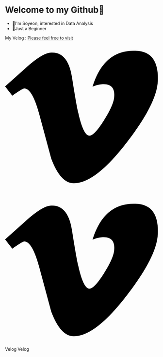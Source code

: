 # Welcome to my Github🙌
* 🎈I'm Soyeon, interested in Data Analysis
* 🌱Just a Beginner

My Velog : [Please feel free to visit](https://velog.io/@xoyeon)                    
<svg role="img" viewBox="0 0 24 24" xmlns="http://www.w3.org/2000/svg"><title>Vimeo</title><path d="M23.9765 6.4168c-.105 2.338-1.739 5.5429-4.894 9.6088-3.2679 4.247-6.0258 6.3699-8.2898 6.3699-1.409 0-2.578-1.294-3.553-3.881l-1.9179-7.1138c-.719-2.584-1.488-3.878-2.312-3.878-.179 0-.806.378-1.8809 1.132l-1.129-1.457a315.06 315.06 0 003.501-3.1279c1.579-1.368 2.765-2.085 3.5539-2.159 1.867-.18 3.016 1.1 3.447 3.838.465 2.953.789 4.789.971 5.5069.5389 2.45 1.1309 3.674 1.7759 3.674.502 0 1.256-.796 2.265-2.385 1.004-1.589 1.54-2.797 1.612-3.628.144-1.371-.395-2.061-1.614-2.061-.574 0-1.167.121-1.777.391 1.186-3.8679 3.434-5.7568 6.7619-5.6368 2.4729.06 3.6279 1.664 3.4929 4.7969z"/></svg>
<svg role="img" viewBox="0 0 24 24" xmlns="http://www.w3.org/2000/svg"><title>Vimeo</title><path d="M23.9765 6.4168c-.105 2.338-1.739 5.5429-4.894 9.6088-3.2679 4.247-6.0258 6.3699-8.2898 6.3699-1.409 0-2.578-1.294-3.553-3.881l-1.9179-7.1138c-.719-2.584-1.488-3.878-2.312-3.878-.179 0-.806.378-1.8809 1.132l-1.129-1.457a315.06 315.06 0 003.501-3.1279c1.579-1.368 2.765-2.085 3.5539-2.159 1.867-.18 3.016 1.1 3.447 3.838.465 2.953.789 4.789.971 5.5069.5389 2.45 1.1309 3.674 1.7759 3.674.502 0 1.256-.796 2.265-2.385 1.004-1.589 1.54-2.797 1.612-3.628.144-1.371-.395-2.061-1.614-2.061-.574 0-1.167.121-1.777.391 1.186-3.8679 3.434-5.7568 6.7619-5.6368 2.4729.06 3.6279 1.664 3.4929 4.7969z"/></svg>
Velog
Velog
